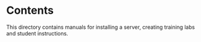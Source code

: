 Contents
========

This directory contains manuals for installing a server, creating training labs and student instructions.
